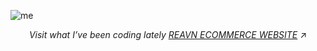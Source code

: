 
![me](https://github.com/user-attachments/assets/489c343b-062a-4a87-873f-aceb34e737d4)

<p align="center"> 
  <i>Visit what I’ve been coding lately
    <a href="https://polyglotparrot.github.io/jump/" target="_blank" rel="noopener noreferrer">REAVN ECOMMERCE WEBSITE</a>
  </i>
  ↗
</p>


















  



